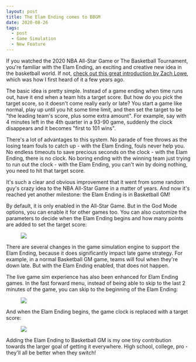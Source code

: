 ```yaml
---
layout: post
title: The Elam Ending comes to BBGM
date: 2020-08-26
tags:
  - post
  - Game Simulation
  - New Feature
---
```


If you watched the 2020 NBA All-Star Game or The Basketball Tournament, you're familiar with the Elam Ending, an exciting and creative new idea in the basketball world. If not, [check out this great introduction by Zach Lowe](https://www.espn.com/nba/story/_/id/19078511/zach-lowe-basketball-tournament-innovative-end-game-rule), which was how I first heard of it a few years ago.

The basic idea is pretty simple. Instead of a game ending when time runs out, have it end when a team hits a target score. But how do you pick the target score, so it doesn't come really early or late? You start a game like normal, play up until you hit some time limit, and then set the target to be "the leading team's score, plus some extra amount". For example, say with 4 minutes left in the 4th quarter in a 93-90 game, suddenly the clock disappears and it becomes "first to 101 wins".

There's a lot of advantages to this system. No parade of free throws as the losing team fouls to catch up - with the Elam Ending, fouls never help you. No endless timeouts to save precious seconds on the clock - with the Elam Ending, there is no clock. No boring ending with the winning team just trying to run out the clock - with the Elam Ending, you can't win by doing nothing, you need to hit that target score.

It's such a clear and obvious improvement that it went from some random guy's crazy idea to the NBA All-Star Game in a matter of years. And now it's reached yet another milestone: the Elam Ending is in Basketball GM!

<!--more-->

By default, it is only enabled in the All-Star Game. But in the God Mode options, you can enable it for other games too. You can also customize the parameters to decide when the Elam Ending begins and how many points are added to set the target score:

<figure><a href="/files/elam-ending-options.png"><img src="/files/elam-ending-options.png" class="img-fluid"></a></figure>

There are several changes in the game simulation engine to support the Elam Ending, because it does significantly impact late game strategy. For example, in a normal Basketball GM game, teams will foul when they're down late. But with the Elam Ending enabled, that does not happen.

The live game sim experience has also been enhanced for Elam Ending games. In the fast forward menu, instead of being able to skip to the last 2 minutes of the game, you can skip to the beginning of the Elam Ending:

<figure><img src="/files/elam-ending-fast-forward.png" class="img-fluid"></figure>

And when the Elam Ending begins, the game clock is replaced with a target score:

<figure><img src="/files/elam-ending-target.png" class="img-fluid"></figure>

Adding the Elam Ending to Basketball GM is my one tiny contribution towards the larger goal of getting it everywhere. High school, college, pro - they'll all be better when they switch!
